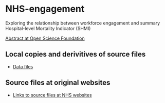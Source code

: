 # NHS-engagement
Exploring the relationship between workforce engagement and summary Hospital-level Mortality Indicator (SHMI)

[Abstract at Open Science Foundation](https://osf.io/qx5c2/)

## Local copies and derivitives of source files
* [Data files](https://github.com/ebmgt/NHS-engagement/tree/master/files)

## Source files at original websites
* [Links to source files at NHS websites](https://ebmgt.github.io/nhs-source/)
